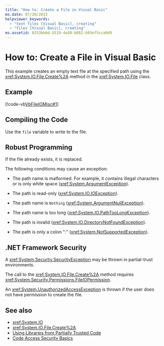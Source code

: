 ```yaml
---
title: "How to: Create a File in Visual Basic"
ms.date: 07/20/2015
helpviewer_keywords: 
  - "text files [Visual Basic], creating"
  - "files [Visual Basic], creating"
ms.assetid: 0253bb6d-5519-4a50-b882-b93ef5cca0d9
---
```

# How to: Create a File in Visual Basic
This example creates an empty text file at the specified path using the <xref:System.IO.File.Create%2A> method in the <xref:System.IO.File> class.  
  
## Example  
 [!code-vb[VbFileIOMisc#1](~/samples/snippets/visualbasic/VS_Snippets_VBCSharp/VbFileIOMisc/VB/class2.vb#1)]  
  
## Compiling the Code  
 Use the `file` variable to write to the file.  
  
## Robust Programming  
 If the file already exists, it is replaced.  
  
 The following conditions may cause an exception:  
  
- The path name is malformed. For example, it contains illegal characters or is only white space (<xref:System.ArgumentException>).  
  
- The path is read-only (<xref:System.IO.IOException>).  
  
- The path name is `Nothing` (<xref:System.ArgumentNullException>).  
  
- The path name is too long (<xref:System.IO.PathTooLongException>).  
  
- The path is invalid (<xref:System.IO.DirectoryNotFoundException>).  
  
- The path is only a colon ":" (<xref:System.NotSupportedException>).  
  
## .NET Framework Security  
 A <xref:System.Security.SecurityException> may be thrown in partial-trust environments.  
  
 The call to the <xref:System.IO.File.Create%2A> method requires <xref:System.Security.Permissions.FileIOPermission>.  
  
 An <xref:System.UnauthorizedAccessException> is thrown if the user does not have permission to create the file.  
  
## See also

- <xref:System.IO>
- <xref:System.IO.File.Create%2A>
- [Using Libraries from Partially Trusted Code](../../../../framework/misc/using-libraries-from-partially-trusted-code.md)
- [Code Access Security Basics](../../../../framework/misc/code-access-security-basics.md)
